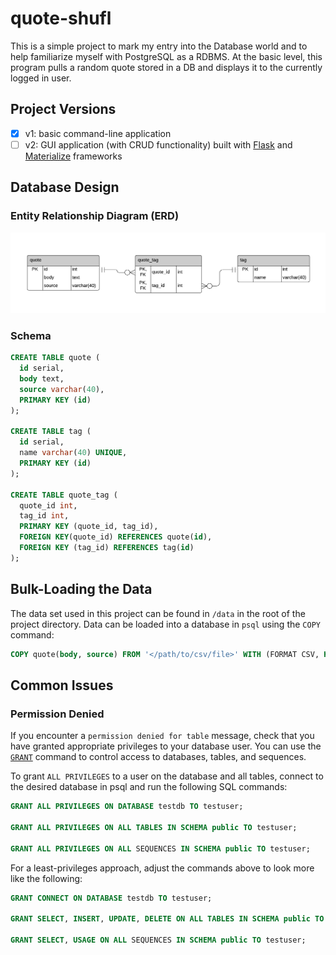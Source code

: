 # quote-shufl
This is a simple project to mark my entry into the Database world and to help familiarize myself with PostgreSQL as a RDBMS. At the basic level, this program pulls a random quote stored in a DB and displays it to the currently logged in user.

## Project Versions
- [x] v1: basic command-line application
- [ ] v2: GUI application (with CRUD functionality) built with [Flask](https://flask.palletsprojects.com/en/1.1.x/) and [Materialize](https://materializecss.com/) frameworks
 
## Database Design
### Entity Relationship Diagram (ERD)
![er-diagram](img/quote-shufl-erd.png)

### Schema
```SQL
CREATE TABLE quote (
  id serial,
  body text,
  source varchar(40),
  PRIMARY KEY (id)
);

CREATE TABLE tag (
  id serial,
  name varchar(40) UNIQUE,
  PRIMARY KEY (id)
);

CREATE TABLE quote_tag (
  quote_id int,
  tag_id int,
  PRIMARY KEY (quote_id, tag_id),
  FOREIGN KEY(quote_id) REFERENCES quote(id),
  FOREIGN KEY (tag_id) REFERENCES tag(id)
);
```
## Bulk-Loading the Data
The data set used in this project can be found in `/data` in the root of the project directory. Data can be loaded into a database in `psql` using the `COPY` command:
```SQL
COPY quote(body, source) FROM '</path/to/csv/file>' WITH (FORMAT CSV, HEADER TRUE);
```

## Common Issues
### Permission Denied
If you encounter a `permission denied for table` message, check that you have granted appropriate privileges to your database user. You can use the [`GRANT`](https://www.postgresql.org/docs/11/sql-grant.html) command to control access to databases, tables, and sequences.

To grant `ALL PRIVILEGES` to a user on the database and all tables, connect to the desired database in psql and run the following SQL commands:
```SQL
GRANT ALL PRIVILEGES ON DATABASE testdb TO testuser;

GRANT ALL PRIVILEGES ON ALL TABLES IN SCHEMA public TO testuser;

GRANT ALL PRIVILEGES ON ALL SEQUENCES IN SCHEMA public TO testuser;
```

For a least-privileges approach, adjust the commands above to look more like the following:
```SQL
GRANT CONNECT ON DATABASE testdb TO testuser;

GRANT SELECT, INSERT, UPDATE, DELETE ON ALL TABLES IN SCHEMA public TO testuser;

GRANT SELECT, USAGE ON ALL SEQUENCES IN SCHEMA public TO testuser;
```


